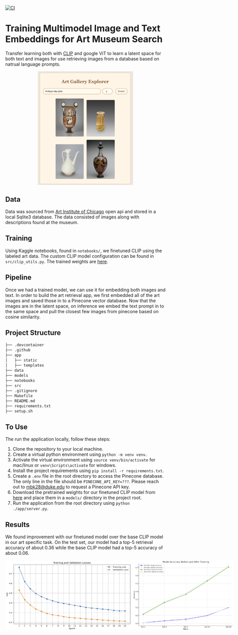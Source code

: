 [![CI](https://github.com/NickStrauch13/image-to-text-embedding/actions/workflows/python-ci.yml/badge.svg)](https://github.com/NickStrauch13/image-to-text-embedding/actions/workflows/python-ci.yml)

# Training Multimodel Image and Text Embeddings for Art Museum Search

Transfer learning both with [CLIP](https://github.com/openai/CLIP) and google ViT to learn a latent space for both text and images for use retrieving images from a database based on natrual language prompts.

<p align="center">
    <img src="./data/demo.png" width="300">
</p>

## Data

Data was sourced from [Art Institute of Chicago](https://www.artic.edu/open-access/public-api) open api and stored in a local Sqlite3 database. The data consisted of images along with descriptions found at the museum.

## Training

Using Kaggle notebooks, found in `notebooks/`, we finetuned CLIP using the labeled art data. The custom CLIP model configuration can be found in `src/clip_utils.py`. The trained weights are [here](https://drive.google.com/file/d/1rGNPti0CtLzVJ4-zq7YGHHu1tSdUEWTD/view?usp=sharing).

## Pipeline

Once we had a trained model, we can use it for embedding both images and text. In order to build the art retrieval app, we first embedded all of the art images and saved those in to a Pinecone vector database. Now that the images are in the latent space, on inference we embed the text prompt in to the same space and pull the closest few images from pinecone based on cosine similarity.

## Project Structure

```
├── .devcontainer
├── .github
├── app
│   ├── static
│   ├── templates
├── data
├── models
├── notebooks
├── src
├── .gitignore
├── Makefile
├── README.md
├── requirements.txt
├── setup.sh
```

## To Use

The run the application locally, follow these steps:
1. Clone the repository to your local machine.
2. Create a virtual python environment using `python -m venv venv`.
3. Activate the virtual environment using `source venv/bin/activate` for mac/linux or `venv\Scripts\activate` for windows.
4. Install the project requirements using `pip install -r requirements.txt`.
5. Create a `.env` file in the root directory to access the Pinecone database. The only line in the file should be `PINECONE_API_KEY=???`. Please reach out to mbk28@duke.edu to request a Pinecone API key.
6. Download the pretrained weights for our finetuned CLIP model from [here](https://drive.google.com/file/d/1rGNPti0CtLzVJ4-zq7YGHHu1tSdUEWTD/view?usp=sharing) and place them in a `models/` directory in the project root.
7. Run the application from the root directory using `python ./app/server.py`.

## Results

We found improvement with our finetuned model over the base CLIP model in our art specific task. On the test set, our model had a top-5 retrieval accuracy of about 0.36 while the base CLIP model had a top-5 accuracy of about 0.06.

<div style="display: flex; justify-content: space-around; align-items: center;">
    <img src="./data/loss_curves.png" width="400">
    <img src="./data/topk_results.png" width="320">
</div>
